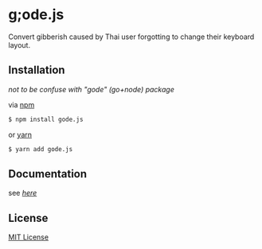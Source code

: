 # g;ode.js

Convert gibberish caused by Thai user forgotting to change their keyboard layout.

## Installation

*not to be confuse with "gode" (go+node) package*

via [npm](https://www.npmjs.com/package/gode.js)

```bash
$ npm install gode.js
```

or [yarn](https://yarn.pm/gode.js)

```bash
$ yarn add gode.js
```

## Documentation

see *[here](https://docs.gode.app)*

## License
[MIT License](https://github.com/godeProject/gode.js/blob/v2/LICENSE.md)